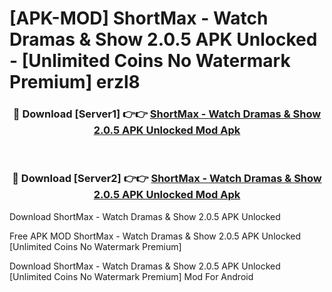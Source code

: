 # [APK-MOD] ShortMax - Watch Dramas & Show 2.0.5 APK Unlocked - [Unlimited Coins No Watermark Premium] erzl8



<div align="center">
<h3>🔴 Download [Server1] 👉👉 <a href="https://momento.my/?title=ShortMax_-_Watch_Dramas_&_Show_2.0.5_APK_Unlocked">ShortMax - Watch Dramas & Show 2.0.5 APK Unlocked Mod Apk</a></h3><br>

<h3>🔴 Download [Server2] 👉👉 <a href="https://momento.my/?title=ShortMax_-_Watch_Dramas_&_Show_2.0.5_APK_Unlocked">ShortMax - Watch Dramas & Show 2.0.5 APK Unlocked Mod Apk</a></h3>
</div>



Download ShortMax - Watch Dramas & Show 2.0.5 APK Unlocked 

Free APK MOD ShortMax - Watch Dramas & Show 2.0.5 APK Unlocked [Unlimited Coins No Watermark Premium]

Download ShortMax - Watch Dramas & Show 2.0.5 APK Unlocked [Unlimited Coins No Watermark Premium] Mod For Android
